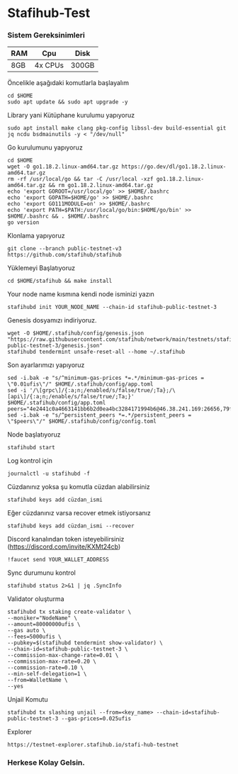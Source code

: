 # Stafihub-Test

### Sistem Gereksinimleri

|     RAM     |       Cpu      |      Disk      |
|-------------|----------------|----------------|
|     8GB     |    4x CPUs     |     300GB      |

Öncelikle aşağıdaki komutlarla başlayalım
```
cd $HOME
sudo apt update && sudo apt upgrade -y
```
Library yani Kütüphane kurulumu yapıyoruz
```
sudo apt install make clang pkg-config libssl-dev build-essential git jq ncdu bsdmainutils -y < "/dev/null"
```
Go kurulumunu yapıyoruz
```
cd $HOME
wget -O go1.18.2.linux-amd64.tar.gz https://go.dev/dl/go1.18.2.linux-amd64.tar.gz
rm -rf /usr/local/go && tar -C /usr/local -xzf go1.18.2.linux-amd64.tar.gz && rm go1.18.2.linux-amd64.tar.gz
echo 'export GOROOT=/usr/local/go' >> $HOME/.bashrc
echo 'export GOPATH=$HOME/go' >> $HOME/.bashrc
echo 'export GO111MODULE=on' >> $HOME/.bashrc
echo 'export PATH=$PATH:/usr/local/go/bin:$HOME/go/bin' >> $HOME/.bashrc && . $HOME/.bashrc
go version
```
Klonlama yapıyoruz
```
git clone --branch public-testnet-v3 https://github.com/stafihub/stafihub
```
Yüklemeyi Başlatıyoruz
```
cd $HOME/stafihub && make install
```
Your node name kısmına kendi node isminizi yazın
```
stafihubd init YOUR_NODE_NAME --chain-id stafihub-public-testnet-3
```
Genesis dosyamızı indiriyoruz.
```
wget -O $HOME/.stafihub/config/genesis.json "https://raw.githubusercontent.com/stafihub/network/main/testnets/stafihub-public-testnet-3/genesis.json"
stafihubd tendermint unsafe-reset-all --home ~/.stafihub
```
Son ayarlarımızı yapıyoruz
```
sed -i.bak -e "s/^minimum-gas-prices *=.*/minimum-gas-prices = \"0.01ufis\"/" $HOME/.stafihub/config/app.toml
sed -i '/\[grpc\]/{:a;n;/enabled/s/false/true/;Ta};/\[api\]/{:a;n;/enable/s/false/true/;Ta;}' $HOME/.stafihub/config/app.toml
peers="4e2441c0a4663141bb6b2d0ea4bc3284171994b6@46.38.241.169:26656,79ffbd983ab6d47c270444f517edd37049ae4937@23.88.114.52:26656"
sed -i.bak -e "s/^persistent_peers *=.*/persistent_peers = \"$peers\"/" $HOME/.stafihub/config/config.toml
```
Node başlatıyoruz
```
stafihubd start
```
Log kontrol için 
```
journalctl -u stafihubd -f
```

Cüzdanınız yoksa şu komutla cüzdan alabilirsiniz
```
stafihubd keys add cüzdan_ismi
```

Eğer cüzdanınız varsa recover etmek istiyorsanız

```
stafihubd keys add cüzdan_ismi --recover
```

Discord kanalından token isteyebilirsiniz (https://discord.com/invite/KXMt24cb)
```
!faucet send YOUR_WALLET_ADDRESS
```

Sync durumunu kontrol
```
stafihubd status 2>&1 | jq .SyncInfo
```

Validator oluşturma
```
stafihubd tx staking create-validator \
--moniker="NodeName" \
--amount=80000000ufis \
--gas auto \
--fees=5000ufis \
--pubkey=$(stafihubd tendermint show-validator) \
--chain-id=stafihub-public-testnet-3 \
--commission-max-change-rate=0.01 \
--commission-max-rate=0.20 \
--commission-rate=0.10 \
--min-self-delegation=1 \
--from=WalletName \
--yes
```

Unjail Komutu
```
stafihubd tx slashing unjail --from=<key_name> --chain-id=stafihub-public-testnet-3 --gas-prices=0.025ufis
```
Explorer
```
https://testnet-explorer.stafihub.io/stafi-hub-testnet
```

### Herkese Kolay Gelsin.
